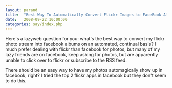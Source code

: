 ```yaml
---
layout: parand
title:  "Best Way To Automatically Convert Flickr Images to FaceBook Albums?"
date:   2008-09-22 10:00:00
categories: say/index.php
---
```

Here's a lazyweb question for you: what's the best way to convert my flickr photo stream into facebook albums on an automated, continual basis? I much prefer dealing with flickr than facebook for photos, but many of my lazy friends are on facebook, keep asking for photos, but are apparently unable to click over to flickr or subscribe to the RSS feed.

There should be an easy way to have my photos automagically show up in facebook, right? I tried the top 2 flickr apps in facebook but they don't seem to do this.
